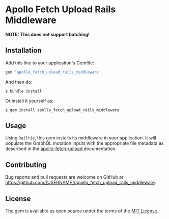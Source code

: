 # Apollo Fetch Upload Rails Middleware

**NOTE: This does not support batching!**

## Installation

Add this line to your application's Gemfile:

```ruby
gem 'apollo_fetch_upload_rails_middleware'
```

And then do:

    $ bundle install

Or install it yourself as:

    $ gem install apollo_fetch_upload_rails_middleware

## Usage

Using `Railtie`, this gem installs its middleware in your application. It will populate the GraphQL mutation inputs with the appropriate file metadata as described in the [apollo-fetch-upload](https://github.com/apollographql/apollo-fetch/tree/master/packages/apollo-fetch-upload) documentation.

## Contributing

Bug reports and pull requests are welcome on GitHub at https://github.com/[USERNAME]/apollo_fetch_upload_rails_middleware.

## License

The gem is available as open source under the terms of the [MIT License](http://opensource.org/licenses/MIT).

